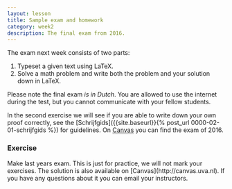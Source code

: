 ```yaml
---
layout: lesson
title: Sample exam and homework
category: week2
description: The final exam from 2016.
---
```


The exam next week consists of two parts:

1.  Typeset a given text using LaTeX.
2.  Solve a math problem and write both the problem and your solution
    down in LaTeX.

Please note the final exam *is in Dutch*. You are allowed to use the
internet during the test, but you cannot communicate with your fellow
students.

In the second exercise we will see if you are able to write down your
own proof correctly, see the [Schrijfgids]({{site.baseurl}}{% post_url 0000-02-01-schrijfgids %}) for guidelines. On
[Canvas](http://canvas.uva.nl) you can find the exam of 2016.

<div class="panel panel-primary">
<h3 class="panel-heading panel-title"> Exercise </h3>
<div class="panel-body">
Make last years exam. This is just for practice, we will not mark your
exercises. The solution is also available on
[Canvas](http://canvas.uva.nl). If you have any questions about
it you can email your instructors.

</div> </div>
